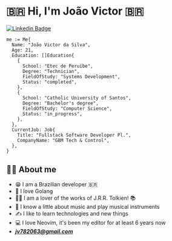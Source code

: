 # 🇧🇷 Hi, I'm João Victor 🇧🇷

[![Linkedin Badge](https://img.shields.io/badge/-LinkedIn-0e76a8?style=flat&logo=Linkedin&logoColor=white)](https://www.linkedin.com/in/joaovds/)

```golang
me := Me{
  Name: "João Victor da Silva",
  Age: 21,
  Education: []Education{
    {
      School: "Etec de Peruíbe",
      Degree: "Technician",
      FieldOfStudy: "Systems Development",
      Status: "completed",
    },
    {
      School: "Catholic University of Santos",
      Degree: "Bachelor's degree",
      FieldOfStudy: "Computer Science",
      Status: "in_progress",
    },
  },
  CurrentJob: Job{
    Title: "Fullstack Software Developer Pl.",
    CompanyName: "GBM Tech & Control",
  },
}
```

## 🙋‍♂️ About me

- 😁 I am a Brazilian developer :brazil:
- 🩵 I love Golang
- :mage_man: I am a lover of the works of J.R.R. Tolkien! 📚
- :musical_note: I know a little about music and play musical instruments
- :writing_hand: I like to learn technologies and new things
- 💻 I love Neovim, it's been my editor for at least 6 years now
- ***jv782063@gmail.com***

<br/>

<!---
## :gear: Languages and Tools

<div style="display: flex; flex-wrap: wrap; justify-content: center; gap: 16px;">
  <img alt="Golang" src="https://img.shields.io/badge/Golang-007ACC?style=for-the-badge&logo=go&logoColor=white" />
  
  <img alt="NodeJS" src="https://img.shields.io/badge/Node.js-339933?style=for-the-badge&logo=nodedotjs&logoColor=white" />

  <img alt="Typescript" src="https://img.shields.io/badge/TypeScript-007ACC?style=for-the-badge&logo=typescript&logoColor=white"/>
  
  <img alt="MySQL" src="https://img.shields.io/badge/MySQL-005C84?style=for-the-badge&logo=mysql&logoColor=white"/>
  
  <img alt="PostgreSQL" src="https://img.shields.io/badge/PostgreSQL-316192?style=for-the-badge&logo=postgresql&logoColor=white"/>

  <img alt="Shell Script" src="https://img.shields.io/badge/Shell_Script-121011?style=for-the-badge&logo=gnu-bash&logoColor=white"/>

  <img alt="NextJS" src="https://img.shields.io/badge/next.js-000000?style=for-the-badge&logo=nextdotjs&logoColor=white" />

  <img alt="Sass" src="https://img.shields.io/badge/Sass-CC6699?style=for-the-badge&logo=sass&logoColor=white"/>

  <img alt="Figma" src="https://img.shields.io/badge/Figma-F24E1E?style=for-the-badge&logo=figma&logoColor=white"/>

  <img src="https://img.shields.io/badge/NeoVim-%2357A143.svg?&style=for-the-badge&logo=neovim&logoColor=white" alt="Nvim">

  <img alt="Linux" src="https://img.shields.io/badge/Linux-333?style=for-the-badge&logo=linux&logoColor=white"/>

  <img alt="Git" src="https://img.shields.io/badge/GIT-E44C30?style=for-the-badge&logo=git&logoColor=white"/>

  <img src="https://img.shields.io/badge/Amazon_AWS-FF9900?style=for-the-badge&logo=amazonaws&logoColor=white" alt="AWS">
</div>
-->
